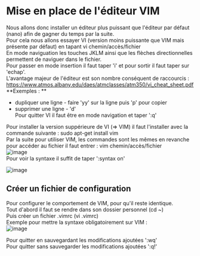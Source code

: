 # Mise en place de l'éditeur VIM
Nous allons donc installer un éditeur plus puissant que l'éditeur par défaut (nano) afin de gagner du temps par la suite.  
Pour cela nous allons essayer VI (version moins puissante que VIM mais présente par défaut) en tapant vi chemin/accès/fichier  
En mode naviguation les touches JKLM ainsi que les flèches directionnelles permettent de naviguer dans le fichier.  
Pour passer en mode insertion il faut taper 'i' et pour sortir il faut taper sur 'echap'.  
L'avantage majeur de l'éditeur est son nombre conséquent de raccourcis : https://www.atmos.albany.edu/daes/atmclasses/atm350/vi_cheat_sheet.pdf  
**Exemples : **  
- dupliquer une ligne - faire 'yy' sur la ligne puis 'p' pour copier  
- supprimer une ligne - 'd'  
Pour quitter VI il faut être en mode navigation et taper ':q'  
  
Pour installer la version suppérieure de VI (=> VIM) il faut l'installer avec la commande suivante : sudo apt-get install vim  
Par la suite pour utiliser VIM, les commandes sont les mêmes en revanche pour accéder au fichier il faut entrer : vim chemin/accès/fichier  
![image](https://github.com/user-attachments/assets/a8b107a0-cfea-4849-8416-9be754d4325b)  
Pour voir la syntaxe il suffit de taper ':syntax on'  
  
![image](https://github.com/user-attachments/assets/aeef6a03-77bf-4a71-9570-3b50460d77e8)  

## Créer un fichier de configuration
Pour configurer le comportement de VIM, pour qu'il reste identique.  
Tout d'abord il faut se rendre dans son dossier personnel (cd ~)  
Puis créer un fichier .vimrc (vi .vimrc)  
Exemple pour mettre la syntaxe obligatoirement sur VIM :  
![image](https://github.com/user-attachments/assets/6d2884c3-feb5-440d-89f2-d1ca40d351cf)  
  
Pour quitter en sauvegardant les modifications ajoutées ':wq'  
Pour quitter sans sauvegarder les modifications ajoutées ':q!'  

